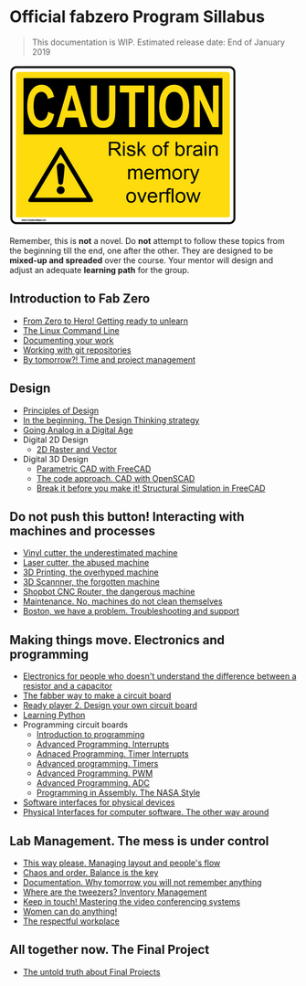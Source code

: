 # Official fabzero Program Sillabus

> This documentation is WIP. Estimated release date: End of January 2019

![overflow](img/sign.png)

Remember, this is **not** a novel. Do **not** attempt to follow these topics from the beginning till the end, one after the other. They are designed to be **mixed-up and spreaded** over the course. Your mentor will design and adjust an adequate **learning path** for the group.

## Introduction to Fab Zero

* [From Zero to Hero! Getting ready to unlearn](basic/intro.md)
* [The Linux Command Line](basic/commandline.md)
* [Documenting your work](basic/doc.md)
* [Working with git repositories](basic/git.md)
* [By tomorrow?! Time and project management](basic/projectmanagement.md)

## Design

* [Principles of Design](design/designprinciples.md)
* [In the beginning. The Design Thinking strategy](design/designthinking.md)
* [Going Analog in a Digital Age](design/analog.md)
* Digital 2D Design
  * [2D Raster and Vector](design/cad2d.md)
* Digital 3D Design
  * [Parametric CAD with FreeCAD](design/freecad.md)
  * [The code approach. CAD with OpenSCAD](design/openscad.md)
  * [Break it before you make it! Structural Simulation in FreeCAD](design/simulation.md)

## Do not push this button! Interacting with machines and processes

* [Vinyl cutter, the underestimated machine](machines/vinyl.md)
* [Laser cutter, the abused machine](machines/laser.md)
* [3D Printing, the overhyped machine](machines/3dprint.md)
* [3D Scannner, the forgotten machine](machines/3dscan.md)
* [Shopbot CNC Router, the dangerous machine](machines/shopbotcnc.md)
* [Maintenance. No, machines do not clean themselves](machines/maintenance.md)
* [Boston, we have a problem. Troubleshooting and support](machines/troubleshooting.md)

## Making things move. Electronics and programming

* [Electronics for people who doesn't understand the difference between a resistor and a capacitor](electronics/electronics101.md)
* [The fabber way to make a circuit board](electronics/production.md)
* [Ready player 2. Design your own circuit board](electronics/circuitdesign.md)
* [Learning Python](electronics/python.md)
* Programming circuit boards
  * [Introduction to programming](electronics/code101.md)
  * [Advanced Programming. Interrupts](electronics/interrupts.md)
  * [Adnaced Programming. Timer Interrupts](electronics/timerinterrupt.md)
  * [Advanced programming. Timers](electronics/timercounter.md)
  * [Advanced Programming. PWM](electronics/pwm.md)
  * [Advanced Programming. ADC](electronics/adc.md)
  * [Programming in Assembly. The NASA Style](electronics/assembly.md)
* [Software interfaces for physical devices](electronics/softinterface.md)
* [Physical Interfaces for computer software. The other way around](electronics/hardinterface.md)

## Lab Management. The mess is under control

* [This way please. Managing layout and people's flow](lab/layout.md)
* [Chaos and order. Balance is the key](lab/chaos.md)
* [Documentation. Why tomorrow you will not remember anything](lab/doc.md)
* [Where are the tweezers? Inventory Management](lab/assets.md)
* [Keep in touch! Mastering the video conferencing systems](lab/video.md)
* [Women can do anything!](lab/women.md)
* [The respectful workplace](lab/respectful.md)

## All together now. The Final Project

* [The untold truth about Final Projects](final/finalproject.md)
